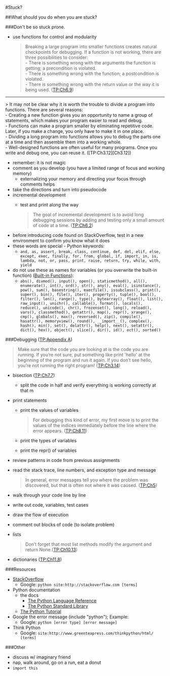 #Stuck?

##What should you do when you are stuck?

###Don't be so stuck prone.
+ use functions for control and modularity
    > Breaking a large program into smaller functions creates natural checkpoints for debugging. If a function is not working, there are three possibilities to consider:
        <br>- There is something wrong with the arguments the function is getting; a precondition is violated.
        <br>- There is something wrong with the function; a postcondition is violated.
        <br>- There is something wrong with the return value or the way it is being used. ([TP:Ch6.9][Ch6.9])
<hr>
    > It may not be clear why it is worth the trouble to divide a program into functions. There are several reasons:
        <br>- Creating a new function gives you an opportunity to name a group of statements, which makes your program easier to read and debug.
        <br>- Functions can make a program smaller by eliminating repetitive code. Later, if you make a change, you only have to make it in one place.
        <br>- Dividing a long program into functions allows you to debug the parts one at a time and then assemble them into a working whole.
        <br>- Well-designed functions are often useful for many programs. Once you write and debug one, you can reuse it. ([TP:Ch3.12][Ch3.12])

+ remember: it is not magic
+ comment as you develop (you have a limited range of focus and working memory)
    + externalizing your memory and directing your focus through comments helps
+ take the directions and turn into pseudocode
+ incremental development
    + test and print along the way

        > The goal of incremental development is to avoid long debugging sessions by adding and testing only a small amount of code at a time. ([TP:Ch6.2][Ch6.2])
+ before introducing code found on StackOverflow, test in a new environment to confirm you know what it does
+ these words are special - Python keywords:
    + `and, as, assert, break, class, continue, def, del, elif, else, except, exec, finally, for, from, global, if, import, in, is, lambda, not, or, pass, print, raise, return, try, while, with, yield`
+ do not use these as names for variables (or you overwrite the built-in function) ([Built-in Functions][BinF]):
    + `abs(), divmod(), input(), open(), staticmethod(), all(), enumerate(), int(), ord(), str(), any(), eval(), isinstance(), pow(), sum(), basestring(), execfile(), issubclass(), print(), super(), bin(), file(), iter(), property(), tuple(), bool(), filter(), len(), range(), type(), bytearray(), float(), list(), raw_input(), unichr(), callable(), format(), locals(), reduce(), unicode(), chr(), frozenset(), long(), reload(), vars(), classmethod(), getattr(), map(), repr(), xrange(), cmp(), globals(), max(), reversed(), zip(), compile(), hasattr(), memoryview(), round(), __import__(), complex(), hash(), min(), set(), delattr(), help(), next(), setattr(), dict(), hex(), object(), slice(), dir(), id(), oct(), sorted()`

###Debugging ([TP:Appendix A][AppA])
> Make sure that the code you are looking at is the code you are running. If you’re not sure, put something like print 'hello' at the beginning of the program and run it again. If you don’t see hello, you’re not running the right program! ([TP:Ch3.14][Ch3.14])

+ bisection ([TP:Ch7.7][Ch7.7])
    + split the code in half and verify everything is working correctly at that m
+ print statements
    + print the values of variables

        > For debugging this kind of error, my first move is to print the values of the indices immediately before the line where the error appears. ([TP:Ch8.11][Ch8.11])

    + print the types of variables
    + print the repr() of variables
+ review patterns in code from previous assignments
+ read the stack trace, line numbers, and exception type and message

    > In general, error messages tell you where the problem was discovered, but that is often not where it was caused. ([TP:Ch5][Ch5])

+ walk through your code line by line
+ write out code, variables, test cases
+ draw the flow of execution
+ comment out blocks of code (to isolate problem)
+ lists
    
    > Don’t forget that most list methods modify the argument and return None.([TP:Ch10.13][Ch10.13])
+ dictionaries ([TP:Ch11.8][Ch11.8])

###Resources
+ [StackOverflow][SO]
    + Google: `python site:http://stackoverflow.com [terms]`
+ Python documentation
    + the docs
        + [The Python Language Reference][reference]
        + [The Python Standard Library][library]
    + [The Python Tutorial][pythontutorial]
+ Google the error message (include "python"); Example:
    + Google: `python [error type] [error message]`
+ Think Python
    + Google: `site:http://www.greenteapress.com/thinkpython/html/ [terms]`

###Other
+ discuss w/ imaginary friend
+ nap, walk around, go on a run, eat a donut
+ `import this`

[Ch3.14]: http://www.greenteapress.com/thinkpython/html/thinkpython004.html#toc37
[Ch3.12]: http://www.greenteapress.com/thinkpython/html/thinkpython004.html#toc35
[Ch5]: http://www.greenteapress.com/thinkpython/html/thinkpython006.html#toc63
[Ch6.9]: http://www.greenteapress.com/thinkpython/html/thinkpython007.html#toc74
[Ch6.2]: http://www.greenteapress.com/thinkpython/html/thinkpython007.html#toc67
[Ch7.7]: http://www.greenteapress.com/thinkpython/html/thinkpython008.html#toc83
[Ch8.11]: http://www.greenteapress.com/thinkpython/html/thinkpython009.html#toc96
[Ch10.13]: http://www.greenteapress.com/thinkpython/html/thinkpython011.html#toc118
[Ch11.8]: http://www.greenteapress.com/thinkpython/html/thinkpython012.html#toc128
[AppA]: http://www.greenteapress.com/thinkpython/html/thinkpython021.html
[reference]: https://docs.python.org/2.7/reference/index.html
[library]: https://docs.python.org/2.7/library/index.html#library-index
[BinF]: https://docs.python.org/2/library/functions.html#built-in-functions
[pythontutorial]: https://docs.python.org/2/tutorial/
[SO]: http://stackoverflow.com/questions/tagged/python